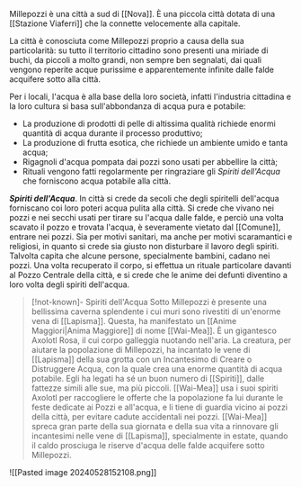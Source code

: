 Millepozzi è una città a sud di [[Nova]]. 
È una piccola città dotata di una [[Stazione Viaferri]] che la connette velocemente alla capitale.

La città è conosciuta come Millepozzi proprio a causa della sua particolarità: su tutto il territorio cittadino sono presenti una miriade di buchi, da piccoli a molto grandi, non sempre ben segnalati, dai quali vengono reperite acque purissime e apparentemente infinite dalle falde acquifere sotto alla città. 

Per i locali, l'acqua è alla base della loro società, infatti l'industria cittadina e la loro cultura si basa sull'abbondanza di acqua pura e potabile:
- La produzione di prodotti di pelle di altissima qualità richiede enormi quantità di acqua durante il processo produttivo; 
- La produzione di frutta esotica, che richiede un ambiente umido e tanta acqua;
- Rigagnoli d'acqua pompata dai pozzi sono usati per abbellire la città;
- Rituali vengono fatti regolarmente per ringraziare gli *Spiriti dell'Acqua* che forniscono acqua potabile alla città. 

***Spiriti dell'Acqua***. In città si crede da secoli che degli spiritelli dell'acqua forniscano coi loro poteri acqua pulita alla città. Si crede che vivano nei pozzi e nei secchi usati per tirare su l'acqua dalle falde, e perciò una volta scavato il pozzo e trovata l'acqua, è severamente vietato dal [[Comune]], entrare nei pozzi. Sia per motivi sanitari, ma anche per motivi scaramantici e religiosi, in quanto si crede sia giusto non disturbare il lavoro degli spiriti.
Talvolta capita che alcune persone, specialmente bambini, cadano nei pozzi. Una volta recuperato il corpo, si effettua un rituale particolare davanti al Pozzo Centrale della città, e si crede che le anime dei defunti diventino a loro volta degli spiriti dell'acqua.

> [!not-known]- Spiriti dell'Acqua
> Sotto Millepozzi è presente una bellissima caverna splendente i cui muri sono rivestiti di un'enorme vena di [[Lapisma]]. Questa, ha manifestato un [[Anime Maggiori|Anima Maggiore]] di nome [[Wai-Mea]]. È un gigantesco Axolotl Rosa, il cui corpo galleggia nuotando nell'aria. La creatura, per aiutare la popolazione di Millepozzi, ha incantato le vene di [[Lapisma]] della sua grotta con un Incantesimo di Creare o Distruggere Acqua, con la quale crea una enorme quantità di acqua potabile. Egli ha legati ha sé un buon numero di [[Spiriti]], dalle fattezze simili alle sue, ma più piccoli. [[Wai-Mea]] usa i suoi spiriti Axolotl per raccogliere le offerte che la popolazione fa lui durante le feste dedicate ai Pozzi e all'acqua, e li tiene di guardia vicino ai pozzi della città, per evitare cadute accidentali nei pozzi. 
> [[Wai-Mea]] spreca gran parte della sua giornata e della sua vita a rinnovare gli incantesimi nelle vene di [[Lapisma]], specialmente in estate, quando il caldo prosciuga le riserve d'acqua delle falde acquifere sotto Millepozzi. 


![[Pasted image 20240528152108.png]]